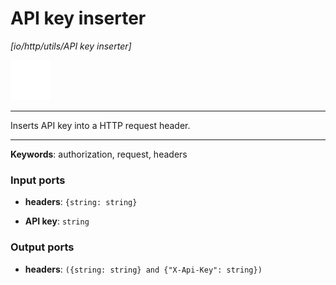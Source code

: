 # API key inserter

_[io/http/utils/API key inserter]_

![icon](</assets/icons/7341443a-8a0a-4a83-b302-effdb497c0f3.png>)

---

Inserts API key into a HTTP request header.<br>

---

__Keywords__: authorization, request, headers

### Input ports

* __headers__: ` {string: string} `


* __API key__: ` string `

### Output ports

* __headers__: ` ({string: string} and {"X-Api-Key": string}) `


